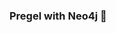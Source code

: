 ### Pregel with Neo4j 🚀































































































 























